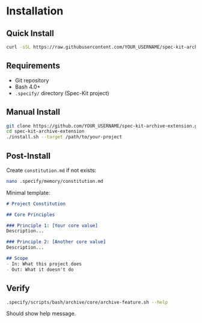 # Installation

## Quick Install

```bash
curl -sSL https://raw.githubusercontent.com/YOUR_USERNAME/spec-kit-archive-extension/main/install.sh | bash
```

## Requirements

- Git repository
- Bash 4.0+
- `.specify/` directory (Spec-Kit project)

## Manual Install

```bash
git clone https://github.com/YOUR_USERNAME/spec-kit-archive-extension.git
cd spec-kit-archive-extension
./install.sh --target /path/to/your-project
```

## Post-Install

Create `constitution.md` if not exists:

```bash
nano .specify/memory/constitution.md
```

Minimal template:

```markdown
# Project Constitution

## Core Principles

### Principle 1: [Your core value]
Description...

### Principle 2: [Another core value]
Description...

## Scope
- In: What this project does
- Out: What it doesn't do
```

## Verify

```bash
.specify/scripts/bash/archive/core/archive-feature.sh --help
```

Should show help message.
